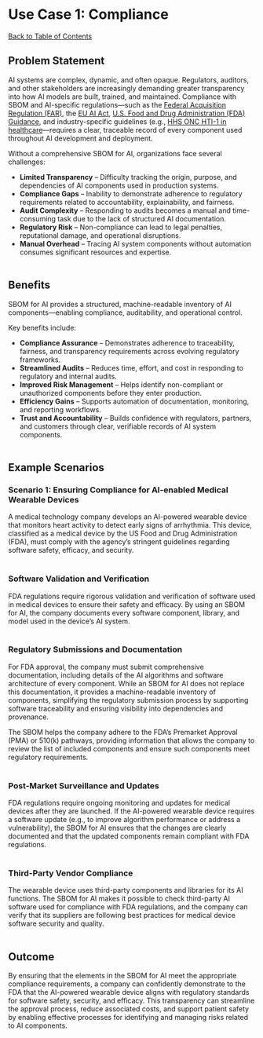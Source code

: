 # Use Case 1: Compliance

[Back to Table of Contents](../../README.md#table-of-contents)

## Problem Statement

AI systems are complex, dynamic, and often opaque. Regulators, auditors, and other stakeholders are increasingly demanding greater transparency into how AI models are built, trained, and maintained. Compliance with SBOM and AI-specific regulations—such as the [Federal Acquisition Regulation (FAR)](https://www.federalregister.gov/documents/2023/10/03/2023-21328/federal-acquisition-regulation-cyber-threat-and-incident-reporting-and-information-sharing), the [EU AI Act](https://digital-strategy.ec.europa.eu/en/policies/regulatory-framework-ai), [U.S. Food and Drug Administration (FDA) Guidance](https://www.fda.gov/medical-devices/software-medical-device-samd/transparency-machine-learning-enabled-medical-devices-guiding-principles), and industry-specific guidelines (e.g., [HHS ONC HTI-1 in healthcare](https://www.healthit.gov/topic/laws-regulation-and-policy/health-data-technology-and-interoperability-certification-program)—requires a clear, traceable record of every component used throughout AI development and deployment.

Without a comprehensive SBOM for AI, organizations face several challenges:

- **Limited Transparency** – Difficulty tracking the origin, purpose, and dependencies of AI components used in production systems.
- **Compliance Gaps** – Inability to demonstrate adherence to regulatory requirements related to accountability, explainability, and fairness.
- **Audit Complexity** – Responding to audits becomes a manual and time-consuming task due to the lack of structured AI documentation.
- **Regulatory Risk** – Non-compliance can lead to legal penalties, reputational damage, and operational disruptions.
- **Manual Overhead** – Tracing AI system components without automation consumes significant resources and expertise.
<br><br>

## Benefits

SBOM for AI provides a structured, machine-readable inventory of AI components—enabling compliance, auditability, and operational control.

Key benefits include:

- **Compliance Assurance** – Demonstrates adherence to traceability, fairness, and transparency requirements across evolving regulatory frameworks.
- **Streamlined Audits** – Reduces time, effort, and cost in responding to regulatory and internal audits.
- **Improved Risk Management** – Helps identify non-compliant or unauthorized components before they enter production.
- **Efficiency Gains** – Supports automation of documentation, monitoring, and reporting workflows.
- **Trust and Accountability** – Builds confidence with regulators, partners, and customers through clear, verifiable records of AI system components.
<br><br>

## Example Scenarios

### Scenario 1: Ensuring Compliance for AI-enabled Medical Wearable Devices

A medical technology company develops an AI-powered wearable device that monitors heart activity to detect early signs of arrhythmia. This device, classified as a medical device by the US Food and Drug Administration (FDA), must comply with the agency’s stringent guidelines regarding software safety, efficacy, and security.
<br><br>

### Software Validation and Verification

FDA regulations require rigorous validation and verification of software used in medical devices to ensure their safety and efficacy. By using an SBOM for AI, the company documents every software component, library, and model used in the device’s AI system.
<br><br>

### Regulatory Submissions and Documentation

For FDA approval, the company must submit comprehensive documentation, including details of the AI algorithms and software architecture of every component. While an SBOM for AI does not replace this documentation, it provides a machine-readable inventory of components, simplifying the regulatory submission process by supporting software traceability and ensuring visibility into dependencies and provenance. 

The SBOM helps the company adhere to the FDA’s Premarket Approval (PMA) or 510(k) pathways, providing information that allows the company to review the list of included components and ensure such components meet regulatory requirements.
<br><br>

### Post-Market Surveillance and Updates

FDA regulations require ongoing monitoring and updates for medical devices after they are launched. If the AI-powered wearable device requires a software update (e.g., to improve algorithm performance or address a vulnerability), the SBOM for AI ensures that the changes are clearly documented and that the updated components remain compliant with FDA regulations.
<br><br>

### Third-Party Vendor Compliance

The wearable device uses third-party components and libraries for its AI functions. The SBOM for AI makes it possible to check third-party AI software used for compliance with FDA regulations, and the company can verify that its suppliers are following best practices for medical device software security and quality.
<br><br>

## Outcome

By ensuring that the elements in the SBOM for AI meet the appropriate compliance requirements, a company can confidently demonstrate to the FDA that the AI-powered wearable device aligns with regulatory standards for software safety, security, and efficacy. This transparency can streamline the approval process, reduce associated costs, and support patient safety by enabling effective processes for identifying and managing risks related to AI components.

